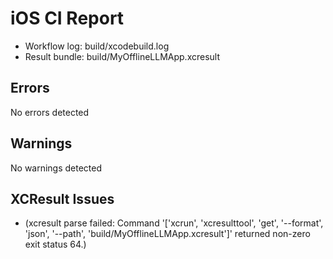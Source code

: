 # iOS CI Report

- Workflow log: build/xcodebuild.log
- Result bundle: build/MyOfflineLLMApp.xcresult

## Errors
No errors detected


## Warnings
No warnings detected


## XCResult Issues
- (xcresult parse failed: Command '['xcrun', 'xcresulttool', 'get', '--format', 'json', '--path', 'build/MyOfflineLLMApp.xcresult']' returned non-zero exit status 64.)